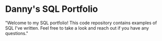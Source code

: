 # Danny's SQL Portfolio

"Welcome to my SQL portfolio! This code repository contains examples of SQL I've written. Feel free to take a look and reach out if you have any questions."
